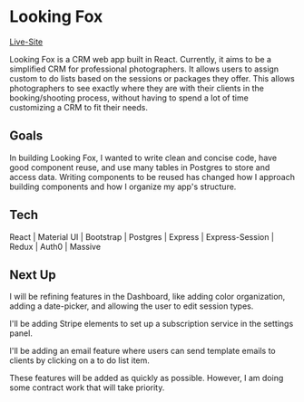 # Looking Fox
[Live-Site](https://www.lookingfox.com)

Looking Fox is a CRM web app built in React. Currently, it aims to be a simplified CRM for professional photographers. It allows users to assign custom to do lists based on the sessions or packages they offer. This allows photographers to see exactly where they are with their clients in the booking/shooting process, without having to spend a lot of time customizing a CRM to fit their needs. 

## Goals

In building Looking Fox, I wanted to write clean and concise code, have good component reuse, and use many tables in Postgres to store and access data. Writing components to be reused has changed how I approach building components and how I organize my app's structure. 


## Tech

React | Material UI | Bootstrap | Postgres | Express | Express-Session | Redux | Auth0 | Massive 


## Next Up
I will be refining features in the Dashboard, like adding color organization, adding a date-picker, and allowing the user to edit session types. 

I'll be adding Stripe elements to set up a subscription service in the settings panel. 

I'll be adding an email feature where users can send template emails to clients by clicking on a to do list item. 

These features will be added as quickly as possible. However, I am doing some contract work that will take priority. 

